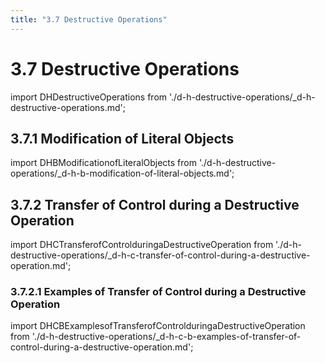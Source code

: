 ```yaml
---
title: "3.7 Destructive Operations"
---
```


# 3.7 Destructive Operations

import DHDestructiveOperations from './d-h-destructive-operations/_d-h-destructive-operations.md';

<DHDestructiveOperations />

## 3.7.1 Modification of Literal Objects

import DHBModificationofLiteralObjects from './d-h-destructive-operations/_d-h-b-modification-of-literal-objects.md';

<DHBModificationofLiteralObjects />

## 3.7.2 Transfer of Control during a Destructive Operation

import DHCTransferofControlduringaDestructiveOperation from './d-h-destructive-operations/_d-h-c-transfer-of-control-during-a-destructive-operation.md';

<DHCTransferofControlduringaDestructiveOperation />

### 3.7.2.1 Examples of Transfer of Control during a Destructive Operation

import DHCBExamplesofTransferofControlduringaDestructiveOperation from './d-h-destructive-operations/_d-h-c-b-examples-of-transfer-of-control-during-a-destructive-operation.md';

<DHCBExamplesofTransferofControlduringaDestructiveOperation />

